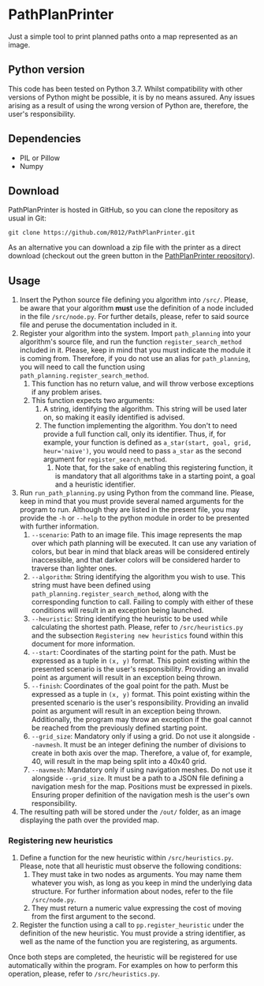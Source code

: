 # PathPlanPrinter

Just a simple tool to print planned paths onto a map represented as an image.

## Python version
This code has been tested on Python 3.7. Whilst compatibility with other versions of Python might be possible, it is by no means assured.
Any issues arising as a result of using the wrong version of Python are, therefore, the user's responsibility.

## Dependencies
* PIL or Pillow
* Numpy

## Download
PathPlanPrinter is hosted in GitHub, so you can clone the repository as usual in Git:
```
git clone https://github.com/R012/PathPlanPrinter.git
```
As an alternative you can download a zip file with the printer as a direct download (checkout out the green button in the [PathPlanPrinter repository](https://github.com/R012/PathPlanPrinter.git)).

## Usage
1. Insert the Python source file defining you algorithm into `/src/`. Please, be aware that your algorithm **must** use the definition of a node included in the file `/src/node.py`. For further details, please, refer to said source file and peruse the documentation included in it.
2. Register your algorithm into the system. Import `path_planning` into your algorithm's source file, and run the function `register_search_method` included in it. Please, keep in mind that you must indicate the module it is coming from. Therefore, if you do not use an alias for `path_planning`, you will need to call the function using `path_planning.register_search_method`.
   1. This function has no return value, and will throw verbose exceptions if any problem arises.
   2. This function expects two arguments:
      1. A string, identifying the algorithm. This string will be used later on, so making it easily identified is advised.
      2. The function implementing the algorithm. You don't to need provide a full function call, only its identifier. Thus, if, for example, your function is defined as `a_star(start, goal, grid, heur='naive')`, you would need to pass `a_star` as the second argument for `register_search_method`.
         1. Note that, for the sake of enabling this registering function, it is mandatory that all algorithms take in a starting point, a goal and a heuristic identifier.
3. Run `run_path_planning.py` using Python from the command line. Please, keep in mind that you must provide several named arguments for the program to run. Although they are listed in the present file, you may provide the `-h` or `--help` to the python module in order to be presented with further information.
   1. `--scenario`: Path to an image file. This image represents the map over which path planning will be executed. It can use any variation of colors, but bear in mind that black areas will be considered entirely inaccessible, and that darker colors will be considered harder to traverse than lighter ones.
   2. `--algorithm`: String identifying the algorithm you wish to use. This string must have been defined using `path_planning.register_search_method`, along with the corresponding function to call. Failing to comply with either of these conditions will result in an exception being launched.
   3. `--heuristic`: String identifying the heuristic to be used while calculating the shortest path. Please, refer to `/src/heuristics.py` and the subsection `Registering new heuristics` found within this document for more information.
   4. `--start`: Coordinates of the starting point for the path. Must be expressed as a tuple in `(x, y)` format. This point existing within the presented scenario is the user's responsibility. Providing an invalid point as argument will result in an exception being thrown.
   5. `--finish`: Coordinates of the goal point for the path. Must be expressed as a tuple in `(x, y)` format. This point existing within the presented scenario is the user's responsibility. Providing an invalid point as argument will result in an exception being thrown. Additionally, the program may throw an exception if the goal cannot be reached from the previously defined starting point.
   6. `--grid_size`: Mandatory only if using a grid. Do not use it alongside `--navmesh`. It must be an integer defining the number of divisions to create in both axis over the map. Therefore, a value of, for example, 40, will result in the map being split into a 40x40 grid.
   7. `--navmesh`: Mandatory only if using navigation meshes. Do not use it alongside `--grid_size`. It must be a path to a JSON file defining a navigation mesh for the map. Positions must be expressed in pixels. Ensuring proper definition of the navigation mesh is the user's own responsibility.
4. The resulting path will be stored under the `/out/` folder, as an image displaying the path over the provided map.

### Registering new heuristics

1. Define a function for the new heuristic within `/src/heuristics.py`. Please, note that all heuristic must observe the following conditions:
   1. They must take in two nodes as arguments. You may name them whatever you wish, as long as you keep in mind the underlying data structure.
      For further information about nodes, refer to the file `/src/node.py`.
   2. They must return a numeric value expressing the cost of moving from the first argument to the second.
2. Register the function using a call to `pp.register_heuristic` under the definition of the new heuristic. You must provide a string identifier, as well as the name of the function you are registering, as arguments.

Once both steps are completed, the heuristic will be registered for use automatically within the program. For examples on how to perform this operation, please, refer to `/src/heuristics.py`.

